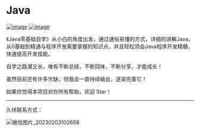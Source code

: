 # Java
[![image](https://user-images.githubusercontent.com/123616755/216500595-c1dc7a78-f374-4356-8a8a-164f03942f89.png)](https://blog.csdn.net/m0_67906358?spm=1011.2266.3001.5343)                                                                       [![image](https://user-images.githubusercontent.com/123616755/216532164-b3806137-29a6-4bb6-922b-a2bcabe52ec3.png)](https://juejin.cn/user/84029998111790)

《Java零基础自学》从小白的角度出发，通过通俗易懂的方式，详细的讲解Java，从0基础到精通与程序开发需要掌握的知识点，并且轻松领会Java程序开发精髓，快速提高开发技能。

自学之路漫又长，唯有不断总结，不断回味，不断分享，才能成长！

虽然目前还有许多欠缺，但我会一直持续输出，逐渐完善它！

如果你觉得本项目对你所有帮助，欢迎 Star！ 

***

久绊联系方式：

![微信图片_20230203102658](https://user-images.githubusercontent.com/123616755/216508480-2cb8dd77-6f2f-4808-ab52-b9597037418d.jpg)
